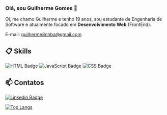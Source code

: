 ### Olá, sou Guilherme Gomes 👋

Oi, me chamo Guilherme e tenho 19 anos, sou estudante de Engenharia de Software e atualmente focado em **Desenvolvimento Web** (FrontEnd).

E-mail: guilherme8nhba@gmail.com

## 📋 Skills

![HTML Badge](https://img.shields.io/badge/HTML5-E34F26?style=for-the-badge&logo=html5&logoColor=white)
![JavaScript Badge](https://img.shields.io/badge/JavaScript-F7DF1E?style=for-the-badge&logo=javascript&logoColor=black)
![CSS Badge](https://img.shields.io/badge/CSS3-1572B6?style=for-the-badge&logo=css3&logoColor=white)


## 📫 Contatos

[![Linkedin Badge](https://img.shields.io/badge/LinkedIn-0077B5?style=for-the-badge&logo=linkedin&logoColor=white)](https://www.linkedin.com/in/guilherme-gomes-863a0728b/) 



[![Top Langs](https://github-readme-stats.vercel.app/api/top-langs/?username=guilherme1gomes&layout=donut)](https://github.com/anuraghazra/github-readme-stats)
